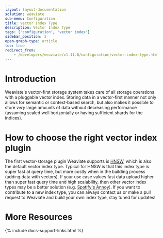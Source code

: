 ```yaml
---
layout: layout-documentation
solution: weaviate
sub-menu: Configuration
title: Vector Index Type
description: Vector Index Type
tags: ['configuration', 'vector index']
sidebar_position: 2
open-graph-type: article
toc: true
redirect_from:
    - /developers/weaviate/v1.11.0/configuration/vector-index-type.html
---
```


# Introduction

Weaviate's vector-first storage system takes care of all storage operations with a pluggable vector index. Storing data in a vector-first manner not only allows for semantic or context-based search, but also makes it possible to store *very* large amounts of data without decreasing performance (assuming scaled well horizontally or having sufficient shards for the indices). 

# How to choose the right vector index plugin
The first vector-storage plugin Weaviate supports is [HNSW](../vector-index-plugins/hnsw.html), which is also the default vector index type. Typical for HNSW is that this index type is super fast at query time, but more costly when in the building process (adding data with vectors). If your use case values fast data upload higher than super fast query time and high scalability, then other vector index types may be a better solution (e.g. [Spotify's Annoy](https://github.com/spotify/annoy)). If you want to contribute to a new index type, you can always contact us or make a pull request to Weaviate and build your own index type, stay tuned for updates!


# More Resources

{% include docs-support-links.html %}

